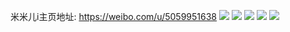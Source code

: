 米米儿i主页地址: https://weibo.com/u/5059951638 
![](https://wx4.sinaimg.cn/mw2000/005wr2zcgy1h81lfkasycj329j2kwkjm.jpg) 
![](https://wx4.sinaimg.cn/mw2000/005wr2zcgy1h7zrgdey89j323r31vqv6.jpg) 
![](https://wx4.sinaimg.cn/mw2000/005wr2zcgy1h7y5ylyu92j31xf326b2a.jpg) 
![](https://wx4.sinaimg.cn/mw2000/005wr2zcgy1h7y5yjiijyj31uv2ql4qq.jpg) 
![](https://wx4.sinaimg.cn/mw2000/005wr2zcgy1h7rvkjapk1j31q133z7wi.jpg) 
